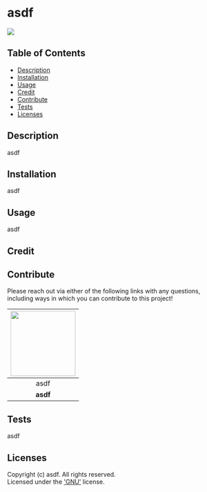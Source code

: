 # asdf
  [<img src="https://img.shields.io/badge/License-Apache_2.0-blue.svg"/>](https://www.apache.org/licenses/LICENSE-2.0.txt)

  ## Table of Contents
  - [Description](#description)
  - [Installation](#installation)
  - [Usage](#usage)
  - [Credit](#credit)
  - [Contribute](#contribute)
  - [Tests](#tests)
  - [Licenses](#licenses)

  ## Description
  asdf

  ## Installation
  asdf

  ## Usage
  asdf

  
  ## Credit  
  
  
  
  

  ## Contribute 
  Please reach out via either of the following links with any questions, including ways in which
  you can contribute to this project!

  | [<img src="https://github.com/asdf.png?" width="150"/>](https://github.com/asdf) |
  | :-: |
  | asdf |
  | **asdf** |

  ## Tests
  asdf

  ## Licenses
  Copyright (c) asdf. All rights reserved.  
  Licensed under the ['GNU'](https://www.apache.org/licenses/LICENSE-2.0.txt) license.
